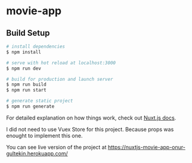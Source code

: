 # movie-app

## Build Setup

```bash
# install dependencies
$ npm install

# serve with hot reload at localhost:3000
$ npm run dev

# build for production and launch server
$ npm run build
$ npm run start

# generate static project
$ npm run generate
```

For detailed explanation on how things work, check out [Nuxt.js docs](https://nuxtjs.org).


I did not need to use Vuex Store for this project. Because props was enought to implement this one.

You can see live version of the project at https://nuxtjs-movie-app-onur-gultekin.herokuapp.com/
